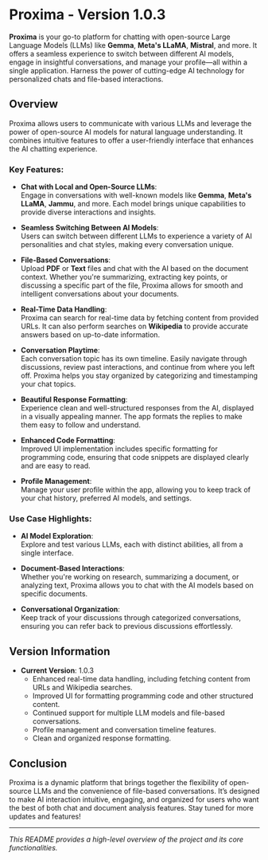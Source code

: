 # Proxima - Version 1.0.3

**Proxima** is your go-to platform for chatting with open-source Large Language Models (LLMs) like **Gemma**, **Meta's LLaMA**, **Mistral**, and more. It offers a seamless experience to switch between different AI models, engage in insightful conversations, and manage your profile—all within a single application. Harness the power of cutting-edge AI technology for personalized chats and file-based interactions.

## Overview

Proxima allows users to communicate with various LLMs and leverage the power of open-source AI models for natural language understanding. It combines intuitive features to offer a user-friendly interface that enhances the AI chatting experience.

### Key Features:

- **Chat with Local and Open-Source LLMs**:  
  Engage in conversations with well-known models like **Gemma**, **Meta's LLaMA**, **Jammu**, and more. Each model brings unique capabilities to provide diverse interactions and insights.

- **Seamless Switching Between AI Models**:  
  Users can switch between different LLMs to experience a variety of AI personalities and chat styles, making every conversation unique.

- **File-Based Conversations**:  
  Upload **PDF** or **Text** files and chat with the AI based on the document context. Whether you're summarizing, extracting key points, or discussing a specific part of the file, Proxima allows for smooth and intelligent conversations about your documents.

- **Real-Time Data Handling**:  
  Proxima can search for real-time data by fetching content from provided URLs. It can also perform searches on **Wikipedia** to provide accurate answers based on up-to-date information.

- **Conversation Playtime**:  
  Each conversation topic has its own timeline. Easily navigate through discussions, review past interactions, and continue from where you left off. Proxima helps you stay organized by categorizing and timestamping your chat topics.

- **Beautiful Response Formatting**:  
  Experience clean and well-structured responses from the AI, displayed in a visually appealing manner. The app formats the replies to make them easy to follow and understand.

- **Enhanced Code Formatting**:  
  Improved UI implementation includes specific formatting for programming code, ensuring that code snippets are displayed clearly and are easy to read.

- **Profile Management**:  
  Manage your user profile within the app, allowing you to keep track of your chat history, preferred AI models, and settings.

### Use Case Highlights:

- **AI Model Exploration**:  
  Explore and test various LLMs, each with distinct abilities, all from a single interface.

- **Document-Based Interactions**:  
  Whether you're working on research, summarizing a document, or analyzing text, Proxima allows you to chat with the AI models based on specific documents.

- **Conversational Organization**:  
  Keep track of your discussions through categorized conversations, ensuring you can refer back to previous discussions effortlessly.

## Version Information

- **Current Version**: 1.0.3
  - Enhanced real-time data handling, including fetching content from URLs and Wikipedia searches.
  - Improved UI for formatting programming code and other structured content.
  - Continued support for multiple LLM models and file-based conversations.
  - Profile management and conversation timeline features.
  - Clean and organized response formatting.

## Conclusion

Proxima is a dynamic platform that brings together the flexibility of open-source LLMs and the convenience of file-based conversations. It’s designed to make AI interaction intuitive, engaging, and organized for users who want the best of both chat and document analysis features. Stay tuned for more updates and features!

---

*This README provides a high-level overview of the project and its core functionalities.*
